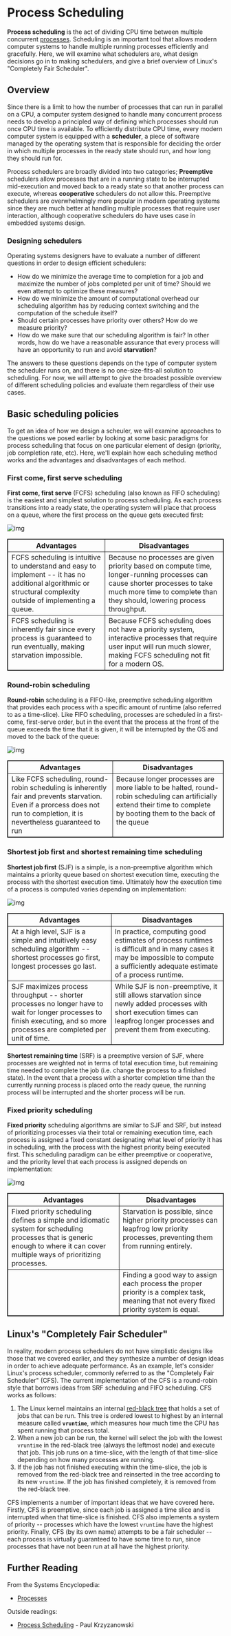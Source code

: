 <head>
<style>
table {
  border: 1px solid;
}
th, td {
  border: 1px solid;
  vertical-align: top;
}
</style>
</head>

# Process Scheduling

**Process scheduling** is the act of dividing CPU time between multiple concurrent [processes](../processes). Scheduling is an important tool that allows modern computer systems to handle multiple running processes efficiently and gracefully. Here, we will examine what schedulers are, what design decisions go in to making schedulers, and give a brief overview of Linux's "Completely Fair Scheduler".

## Overview

Since there is a limit to how the number of processes that can run in parallel on a CPU, a computer system designed to handle many concurrent process needs to develop a principled way of defining which processes should run once CPU time is available. To efficiently distribute CPU time, every modern computer system is equipped with a **scheduler**, a piece of software managed by the operating system that is responsible for deciding the order in which multiple processes in the ready state should run, and how long they should run for.

Process schedulers are broadly divided into two categories; **Preemptive** schedulers allow processes that are in a running state to be interrupted mid-execution and moved back to a ready state so that another process can execute, whereas **cooperative** schedulers do not allow this. Preemptive schedulers are overwhelmingly more popular in modern operating systems since they are much better at handling multiple processes that require user interaction, although cooperative schedulers do have uses case in embedded systems design.

### Designing schedulers

Operating systems designers have to evaluate a number of different questions in order to design efficient schedulers:

- How do we minimize the average time to completion for a job and maximize the number of jobs completed per unit of time? Should we even attempt to optimize these measures?
- How do we minimize the amount of computational overhead our scheduling algorithm has by reducing context switching and the computation of the schedule itself?
- Should certain processes have priority over others? How do we measure priority?
- How do we make sure that our scheduling algorithm is fair? In other words, how do we have a reasonable assurance that every process will have an opportunity to run and avoid **starvation**?

The answers to these questions depends on the type of computer system the scheduler runs on, and there is no one-size-fits-all solution to scheduling. For now, we will attempt to give the broadest possible overview of different scheduling policies and evaluate them regardless of their use cases.

## Basic scheduling policies

To get an idea of how we design a scheuler, we will examine approaches to the questions we posed earlier by looking at some basic paradigms for process scheduling that focus on one particular element of design (priority, job completion rate, etc). Here, we'll explain how each scheduling method works and the advantages and disadvantages of each method.

### First come, first serve scheduling

**First come, first serve** (FCFS) scheduling (also known as FIFO scheduling) is the easiest and simplest solution to process scheduling. As each process transitions into a ready state, the operating system will place that process on a queue, where the first process on the queue gets executed first:

![img](../static/scheduling/fifoscheduling.gif)

| Advantages | Disadvantages |
| --- | --- | 
| FCFS scheduling is intuitive to understand and easy to implement -- it has no additional algorithmic or structural complexity outside of implementing a queue.| Because no processes are given priority based on compute time, longer-running processes can cause shorter processes to take much more time to complete than they should, lowering process throughput. |
| FCFS scheduling is inherently fair since every process is guaranteed to run eventually, making starvation impossible. | Because FCFS scheduling does not have a priority system, interactive processes that require user input will run much slower, making FCFS scheduling not fit for a modern OS. |

### Round-robin scheduling

**Round-robin** scheduling is a FIFO-like, preemptive scheduling algorithm that provides each process with a specific amount of runtime (also referred to as a time-slice). Like FIFO scheduling, processes are scheduled in a first-come, first-serve order, but in the event that the process at the front of the queue exceeds the time that it is given, it will be interrupted by the OS and moved to the back of the queue:

![img](../static/scheduling/sjfscheduling.gif)

| Advantages | Disadvantages |
| --- | --- |
| Like FCFS scheduling, round-robin scheduling is inherently fair and prevents starvation. Even if a prorcess does not run to completion, it is nevertheless guaranteed to run | Because longer processes are more liable to be halted, round-robin scheduling can artificially extend their time to complete by booting them to the back of the queue |

### Shortest job first and shortest remaining time scheduling

**Shortest job first** (SJF) is a simple, is a non-preemptive algorithm which maintains a priority queue based on shortest execution time, executing the process with the shortest execution time. Ultimately how the execution time of a process is computed varies depending on implementation:

![img](../static/scheduling/sjfscheduling.gif)

| Advantages | Disadvantages |
| --- | --- |
| At a high level, SJF is a simple and intuitively easy scheduling algorithm -- shortest processes go first, longest processes go last. | In practice, computing good estimates of process runtimes is difficult and in many cases it may be impossible to compute a sufficiently adequate estimate of a process runtime. |
| SJF maximizes process throughput -- shorter processes no longer have to wait for longer processes to finish executing, and so more processes are completed per unit of time. | While SJF is non-preemptive, it still allows starvation since newly added processes with short execution times can leapfrog longer processes and prevent them from executing. | 

**Shortest remaining time** (SRF) is a preemptive version of SJF, where processes are weighted not in terms of total execution time, but remaining time needed to complete the job (i.e. change the process to a finished state). In the event that a process with a shorter completion time than the currently running process is placed onto the ready queue, the running process will be interrupted and the shorter process will be run.

### Fixed priority scheduling

**Fixed priority** scheduling algorithms are similar to SJF and SRF, but instead of prioritizing processes via their total or remaining execution time, each process is assigned a fixed constant designating what level of priority it has in scheduling, with the process with the highest priority being executed first. This scheduling paradigm can be either preemptive or cooperative, and the priority level that each process is assigned depends on implementation:

![img](../static/scheduling/fps-diagram.svg)

| Advantages | Disadvantages | 
| --- | --- |
| Fixed priority scheduling defines a simple and idiomatic system for scheduling processes that is generic enough to where it can cover multiple ways of prioritizing processes. | Starvation is possible, since higher priority processes can leapfrog low priority processes, preventing them from running entirely. |
| | Finding a good way to assign each process the proper priority is a complex task, meaning that not every fixed priority system is equal. | 

## Linux's "Completely Fair Scheduler"

In reality, modern process schedulers do not have simplistic designs like those that we covered earlier, and they synthesize a number of design ideas in order to achieve adequate performance. As an example, let's consider Linux's process scheduler, commonly referred to as the "Completely Fair Scheduler" (CFS). The current implementation of the CFS is a round-robin style that borrows ideas from SRF scheduling and FIFO scheduling. CFS works as follows:

1. The Linux kernel maintains an internal [red-black tree](https://en.wikipedia.org/wiki/Red%E2%80%93black_tree) that holds a set of jobs that can be run. This tree is ordered lowest to highest by an internal measure called **`vruntime`**, which measures how much time the CPU has spent running that process total. 
2. When a new job can be run, the kernel will select the job with the lowest `vruntime` in the red-black tree (always the leftmost node) and execute that job. This job runs on a time-slice, with the length of that time-slice depending on how many processes are running.
3. If the job has not finished executing within the time-slice, the job is removed from the red-black tree and reinserted in the tree according to its new `vruntime`. If the job has finished completely, it is removed from the red-black tree.

CFS implements a number of important ideas that we have covered here. Firstly, CFS is preemptive, since each job is assigned a time slice and is interrupted when that time-slice is finished. CFS also implements a system of priority -- processes which have the lowest `vruntime` have the highest priority. Finally, CFS (by its own name) attempts to be a fair scheduler -- each process is virtually guaranteed to have some time to run, since processes that have not been run at all have the highest priority.

## Further Reading

From the Systems Encyclopedia:
- [Processes](../processes)

Outside readings:
- [Process Scheduling](https://people.cs.rutgers.edu/~pxk/416/notes/07-scheduling.html) - Paul Krzyzanowski
